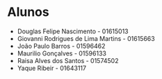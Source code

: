 # Alunos

* Douglas Felipe Nascimento - 01615013
* Giovanni Rodrigues de Lima Martins - 01615663
* João Paulo Barros - 01596462
* Maurilio Gonçalves - 01596133
* Raisa Alves dos Santos - 01574502
* Yaque Ribeir - 01643117
